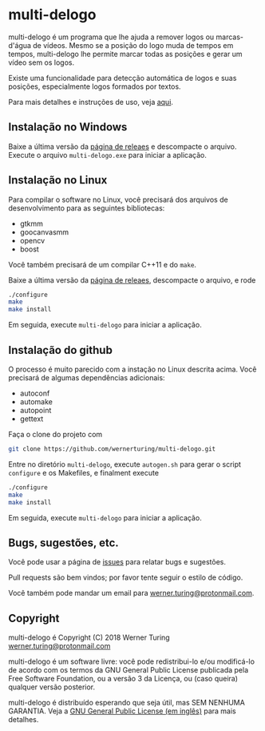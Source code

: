 # multi-delogo

multi-delogo é um programa que lhe ajuda a remover logos ou marcas-d'água de vídeos. Mesmo se a posição do logo muda de tempos em tempos, multi-delogo lhe permite marcar todas as posições e gerar um vídeo sem os logos.

Existe uma funcionalidade para detecção automática de logos e suas posições, especialmente logos formados por textos.

Para mais detalhes e instruções de uso, veja [aqui](docs/pt_BR/README.md).


## Instalação no Windows

Baixe a última versão da [página de releaes](https://github.com/wernerturing/multi-delogo/releases) e descompacte o arquivo. Execute o arquivo `multi-delogo.exe` para iniciar a aplicação.


## Instalação no Linux

Para compilar o software no Linux, você precisará dos arquivos de desenvolvimento para as seguintes bibliotecas:

* gtkmm
* goocanvasmm
* opencv
* boost

Você também precisará de um compilar C++11 e do `make`.

Baixe a última versão da [página de releaes](https://github.com/wernerturing/multi-delogo/releases), descompacte o arquivo, e rode

```sh
./configure
make
make install
```

Em seguida, execute `multi-delogo` para iniciar a aplicação.


## Instalação do github

O processo é muito parecido com a instação no Linux descrita acima. Você precisará de algumas dependências adicionais:

* autoconf
* automake
* autopoint
* gettext

Faça o clone do projeto com

```sh
git clone https://github.com/wernerturing/multi-delogo.git
```

Entre no diretório `multi-delogo`, execute `autogen.sh` para gerar o script `configure` e os Makefiles, e finalment execute

```sh
./configure
make
make install
```

Em seguida, execute `multi-delogo` para iniciar a aplicação.


## Bugs, sugestões, etc.

Você pode usar a página de [issues](https://github.com/wernerturing/multi-delogo/issues) para relatar bugs e sugestões.

Pull requests são bem vindos; por favor tente seguir o estilo de código.

Você também pode mandar um email para werner.turing@protonmail.com.


## Copyright

multi-delogo é Copyright (C) 2018 Werner Turing <werner.turing@protonmail.com>

multi-delogo é um software livre: você pode redistribui-lo e/ou modificá-lo de acordo com os termos da GNU General Public License publicada pela Free Software Foundation, ou a versão 3 da Licença, ou (caso queira) qualquer versão posterior.

multi-delogo é distribuído esperando que seja útil, mas SEM NENHUMA GARANTIA. Veja a [GNU General Public License (em inglês)](COPYING) para mais detalhes.
